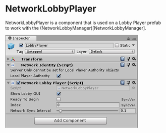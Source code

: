 # NetworkLobbyPlayer

NetworkLobbyPlayer is a component that is used on a Lobby Player prefab to work with the (NetworkLobbyManager)[NetworkLobbyManager].

![The Network Lobby Player component, as viewed in the inspector](NetworkLobbyPlayer.png)
